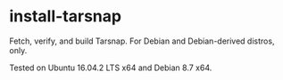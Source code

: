 # install-tarsnap
Fetch, verify, and build Tarsnap. For Debian and Debian-derived distros, only.

Tested on Ubuntu 16.04.2 LTS x64 and Debian 8.7 x64.
